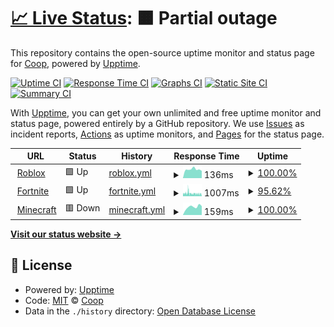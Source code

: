 # [📈 Live Status](https://CoopPlayzz.github.io/Webstatus-games): <!--live status--> **🟧 Partial outage**

This repository contains the open-source uptime monitor and status page for [Coop](coopos.github.io/CoopOS), powered by [Upptime](https://github.com/upptime/upptime).

[![Uptime CI](https://github.com/CoopPlayzz/Webstatus-games/workflows/Uptime%20CI/badge.svg)](https://github.com/CoopPlayzz/Webstatus-games/actions?query=workflow%3A%22Uptime+CI%22)
[![Response Time CI](https://github.com/CoopPlayzz/Webstatus-games/workflows/Response%20Time%20CI/badge.svg)](https://github.com/CoopPlayzz/Webstatus-games/actions?query=workflow%3A%22Response+Time+CI%22)
[![Graphs CI](https://github.com/CoopPlayzz/Webstatus-games/workflows/Graphs%20CI/badge.svg)](https://github.com/CoopPlayzz/Webstatus-games/actions?query=workflow%3A%22Graphs+CI%22)
[![Static Site CI](https://github.com/CoopPlayzz/Webstatus-games/workflows/Static%20Site%20CI/badge.svg)](https://github.com/CoopPlayzz/Webstatus-games/actions?query=workflow%3A%22Static+Site+CI%22)
[![Summary CI](https://github.com/CoopPlayzz/Webstatus-games/workflows/Summary%20CI/badge.svg)](https://github.com/CoopPlayzz/Webstatus-games/actions?query=workflow%3A%22Summary+CI%22)

With [Upptime](https://upptime.js.org), you can get your own unlimited and free uptime monitor and status page, powered entirely by a GitHub repository. We use [Issues](https://github.com/CoopPlayzz/Webstatus-games/issues) as incident reports, [Actions](https://github.com/CoopPlayzz/Webstatus-games/actions) as uptime monitors, and [Pages](https://CoopPlayzz.github.io/Webstatus-games) for the status page.

<!--start: status pages-->
<!-- This summary is generated by Upptime (https://github.com/upptime/upptime) -->
<!-- Do not edit this manually, your changes will be overwritten -->
<!-- prettier-ignore -->
| URL | Status | History | Response Time | Uptime |
| --- | ------ | ------- | ------------- | ------ |
| <img alt="" src="https://favicons.githubusercontent.com/www.roblox.com" height="13"> [Roblox](https://www.roblox.com) | 🟩 Up | [roblox.yml](https://github.com/CoopPlayzz/Webstatus-games/commits/HEAD/history/roblox.yml) | <details><summary><img alt="Response time graph" src="./graphs/roblox/response-time-week.png" height="20"> 136ms</summary><br><a href="https://CoopPlayzz.github.io/Webstatus-games/history/roblox"><img alt="Response time 336" src="https://img.shields.io/endpoint?url=https%3A%2F%2Fraw.githubusercontent.com%2FCoopPlayzz%2FWebstatus-games%2FHEAD%2Fapi%2Froblox%2Fresponse-time.json"></a><br><a href="https://CoopPlayzz.github.io/Webstatus-games/history/roblox"><img alt="24-hour response time 113" src="https://img.shields.io/endpoint?url=https%3A%2F%2Fraw.githubusercontent.com%2FCoopPlayzz%2FWebstatus-games%2FHEAD%2Fapi%2Froblox%2Fresponse-time-day.json"></a><br><a href="https://CoopPlayzz.github.io/Webstatus-games/history/roblox"><img alt="7-day response time 136" src="https://img.shields.io/endpoint?url=https%3A%2F%2Fraw.githubusercontent.com%2FCoopPlayzz%2FWebstatus-games%2FHEAD%2Fapi%2Froblox%2Fresponse-time-week.json"></a><br><a href="https://CoopPlayzz.github.io/Webstatus-games/history/roblox"><img alt="30-day response time 167" src="https://img.shields.io/endpoint?url=https%3A%2F%2Fraw.githubusercontent.com%2FCoopPlayzz%2FWebstatus-games%2FHEAD%2Fapi%2Froblox%2Fresponse-time-month.json"></a><br><a href="https://CoopPlayzz.github.io/Webstatus-games/history/roblox"><img alt="1-year response time 336" src="https://img.shields.io/endpoint?url=https%3A%2F%2Fraw.githubusercontent.com%2FCoopPlayzz%2FWebstatus-games%2FHEAD%2Fapi%2Froblox%2Fresponse-time-year.json"></a></details> | <details><summary><a href="https://CoopPlayzz.github.io/Webstatus-games/history/roblox">100.00%</a></summary><a href="https://CoopPlayzz.github.io/Webstatus-games/history/roblox"><img alt="All-time uptime 99.93%" src="https://img.shields.io/endpoint?url=https%3A%2F%2Fraw.githubusercontent.com%2FCoopPlayzz%2FWebstatus-games%2FHEAD%2Fapi%2Froblox%2Fuptime.json"></a><br><a href="https://CoopPlayzz.github.io/Webstatus-games/history/roblox"><img alt="24-hour uptime 100.00%" src="https://img.shields.io/endpoint?url=https%3A%2F%2Fraw.githubusercontent.com%2FCoopPlayzz%2FWebstatus-games%2FHEAD%2Fapi%2Froblox%2Fuptime-day.json"></a><br><a href="https://CoopPlayzz.github.io/Webstatus-games/history/roblox"><img alt="7-day uptime 100.00%" src="https://img.shields.io/endpoint?url=https%3A%2F%2Fraw.githubusercontent.com%2FCoopPlayzz%2FWebstatus-games%2FHEAD%2Fapi%2Froblox%2Fuptime-week.json"></a><br><a href="https://CoopPlayzz.github.io/Webstatus-games/history/roblox"><img alt="30-day uptime 100.00%" src="https://img.shields.io/endpoint?url=https%3A%2F%2Fraw.githubusercontent.com%2FCoopPlayzz%2FWebstatus-games%2FHEAD%2Fapi%2Froblox%2Fuptime-month.json"></a><br><a href="https://CoopPlayzz.github.io/Webstatus-games/history/roblox"><img alt="1-year uptime 99.93%" src="https://img.shields.io/endpoint?url=https%3A%2F%2Fraw.githubusercontent.com%2FCoopPlayzz%2FWebstatus-games%2FHEAD%2Fapi%2Froblox%2Fuptime-year.json"></a></details>
| <img alt="" src="https://favicons.githubusercontent.com/fortnite.com" height="13"> [Fortnite](https://fortnite.com) | 🟩 Up | [fortnite.yml](https://github.com/CoopPlayzz/Webstatus-games/commits/HEAD/history/fortnite.yml) | <details><summary><img alt="Response time graph" src="./graphs/fortnite/response-time-week.png" height="20"> 1007ms</summary><br><a href="https://CoopPlayzz.github.io/Webstatus-games/history/fortnite"><img alt="Response time 894" src="https://img.shields.io/endpoint?url=https%3A%2F%2Fraw.githubusercontent.com%2FCoopPlayzz%2FWebstatus-games%2FHEAD%2Fapi%2Ffortnite%2Fresponse-time.json"></a><br><a href="https://CoopPlayzz.github.io/Webstatus-games/history/fortnite"><img alt="24-hour response time 968" src="https://img.shields.io/endpoint?url=https%3A%2F%2Fraw.githubusercontent.com%2FCoopPlayzz%2FWebstatus-games%2FHEAD%2Fapi%2Ffortnite%2Fresponse-time-day.json"></a><br><a href="https://CoopPlayzz.github.io/Webstatus-games/history/fortnite"><img alt="7-day response time 1007" src="https://img.shields.io/endpoint?url=https%3A%2F%2Fraw.githubusercontent.com%2FCoopPlayzz%2FWebstatus-games%2FHEAD%2Fapi%2Ffortnite%2Fresponse-time-week.json"></a><br><a href="https://CoopPlayzz.github.io/Webstatus-games/history/fortnite"><img alt="30-day response time 953" src="https://img.shields.io/endpoint?url=https%3A%2F%2Fraw.githubusercontent.com%2FCoopPlayzz%2FWebstatus-games%2FHEAD%2Fapi%2Ffortnite%2Fresponse-time-month.json"></a><br><a href="https://CoopPlayzz.github.io/Webstatus-games/history/fortnite"><img alt="1-year response time 894" src="https://img.shields.io/endpoint?url=https%3A%2F%2Fraw.githubusercontent.com%2FCoopPlayzz%2FWebstatus-games%2FHEAD%2Fapi%2Ffortnite%2Fresponse-time-year.json"></a></details> | <details><summary><a href="https://CoopPlayzz.github.io/Webstatus-games/history/fortnite">95.62%</a></summary><a href="https://CoopPlayzz.github.io/Webstatus-games/history/fortnite"><img alt="All-time uptime 98.45%" src="https://img.shields.io/endpoint?url=https%3A%2F%2Fraw.githubusercontent.com%2FCoopPlayzz%2FWebstatus-games%2FHEAD%2Fapi%2Ffortnite%2Fuptime.json"></a><br><a href="https://CoopPlayzz.github.io/Webstatus-games/history/fortnite"><img alt="24-hour uptime 94.13%" src="https://img.shields.io/endpoint?url=https%3A%2F%2Fraw.githubusercontent.com%2FCoopPlayzz%2FWebstatus-games%2FHEAD%2Fapi%2Ffortnite%2Fuptime-day.json"></a><br><a href="https://CoopPlayzz.github.io/Webstatus-games/history/fortnite"><img alt="7-day uptime 95.62%" src="https://img.shields.io/endpoint?url=https%3A%2F%2Fraw.githubusercontent.com%2FCoopPlayzz%2FWebstatus-games%2FHEAD%2Fapi%2Ffortnite%2Fuptime-week.json"></a><br><a href="https://CoopPlayzz.github.io/Webstatus-games/history/fortnite"><img alt="30-day uptime 97.65%" src="https://img.shields.io/endpoint?url=https%3A%2F%2Fraw.githubusercontent.com%2FCoopPlayzz%2FWebstatus-games%2FHEAD%2Fapi%2Ffortnite%2Fuptime-month.json"></a><br><a href="https://CoopPlayzz.github.io/Webstatus-games/history/fortnite"><img alt="1-year uptime 98.45%" src="https://img.shields.io/endpoint?url=https%3A%2F%2Fraw.githubusercontent.com%2FCoopPlayzz%2FWebstatus-games%2FHEAD%2Fapi%2Ffortnite%2Fuptime-year.json"></a></details>
| <img alt="" src="https://favicons.githubusercontent.com/www.minecraft.net" height="13"> [Minecraft](https://www.minecraft.net) | 🟥 Down | [minecraft.yml](https://github.com/CoopPlayzz/Webstatus-games/commits/HEAD/history/minecraft.yml) | <details><summary><img alt="Response time graph" src="./graphs/minecraft/response-time-week.png" height="20"> 159ms</summary><br><a href="https://CoopPlayzz.github.io/Webstatus-games/history/minecraft"><img alt="Response time 962" src="https://img.shields.io/endpoint?url=https%3A%2F%2Fraw.githubusercontent.com%2FCoopPlayzz%2FWebstatus-games%2FHEAD%2Fapi%2Fminecraft%2Fresponse-time.json"></a><br><a href="https://CoopPlayzz.github.io/Webstatus-games/history/minecraft"><img alt="24-hour response time 175" src="https://img.shields.io/endpoint?url=https%3A%2F%2Fraw.githubusercontent.com%2FCoopPlayzz%2FWebstatus-games%2FHEAD%2Fapi%2Fminecraft%2Fresponse-time-day.json"></a><br><a href="https://CoopPlayzz.github.io/Webstatus-games/history/minecraft"><img alt="7-day response time 159" src="https://img.shields.io/endpoint?url=https%3A%2F%2Fraw.githubusercontent.com%2FCoopPlayzz%2FWebstatus-games%2FHEAD%2Fapi%2Fminecraft%2Fresponse-time-week.json"></a><br><a href="https://CoopPlayzz.github.io/Webstatus-games/history/minecraft"><img alt="30-day response time 195" src="https://img.shields.io/endpoint?url=https%3A%2F%2Fraw.githubusercontent.com%2FCoopPlayzz%2FWebstatus-games%2FHEAD%2Fapi%2Fminecraft%2Fresponse-time-month.json"></a><br><a href="https://CoopPlayzz.github.io/Webstatus-games/history/minecraft"><img alt="1-year response time 962" src="https://img.shields.io/endpoint?url=https%3A%2F%2Fraw.githubusercontent.com%2FCoopPlayzz%2FWebstatus-games%2FHEAD%2Fapi%2Fminecraft%2Fresponse-time-year.json"></a></details> | <details><summary><a href="https://CoopPlayzz.github.io/Webstatus-games/history/minecraft">100.00%</a></summary><a href="https://CoopPlayzz.github.io/Webstatus-games/history/minecraft"><img alt="All-time uptime 80.08%" src="https://img.shields.io/endpoint?url=https%3A%2F%2Fraw.githubusercontent.com%2FCoopPlayzz%2FWebstatus-games%2FHEAD%2Fapi%2Fminecraft%2Fuptime.json"></a><br><a href="https://CoopPlayzz.github.io/Webstatus-games/history/minecraft"><img alt="24-hour uptime 100.00%" src="https://img.shields.io/endpoint?url=https%3A%2F%2Fraw.githubusercontent.com%2FCoopPlayzz%2FWebstatus-games%2FHEAD%2Fapi%2Fminecraft%2Fuptime-day.json"></a><br><a href="https://CoopPlayzz.github.io/Webstatus-games/history/minecraft"><img alt="7-day uptime 100.00%" src="https://img.shields.io/endpoint?url=https%3A%2F%2Fraw.githubusercontent.com%2FCoopPlayzz%2FWebstatus-games%2FHEAD%2Fapi%2Fminecraft%2Fuptime-week.json"></a><br><a href="https://CoopPlayzz.github.io/Webstatus-games/history/minecraft"><img alt="30-day uptime 73.66%" src="https://img.shields.io/endpoint?url=https%3A%2F%2Fraw.githubusercontent.com%2FCoopPlayzz%2FWebstatus-games%2FHEAD%2Fapi%2Fminecraft%2Fuptime-month.json"></a><br><a href="https://CoopPlayzz.github.io/Webstatus-games/history/minecraft"><img alt="1-year uptime 80.08%" src="https://img.shields.io/endpoint?url=https%3A%2F%2Fraw.githubusercontent.com%2FCoopPlayzz%2FWebstatus-games%2FHEAD%2Fapi%2Fminecraft%2Fuptime-year.json"></a></details>

<!--end: status pages-->

[**Visit our status website →**](https://CoopPlayzz.github.io/Webstatus-games)

## 📄 License

- Powered by: [Upptime](https://github.com/upptime/upptime)
- Code: [MIT](./LICENSE) © [Coop](coopos.github.io/CoopOS)
- Data in the `./history` directory: [Open Database License](https://opendatacommons.org/licenses/odbl/1-0/)

